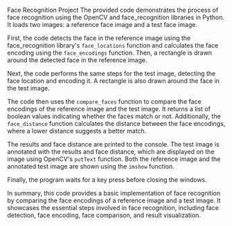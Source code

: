 Face Recognition Project
The provided code demonstrates the process of face recognition using the OpenCV and face_recognition libraries in Python. It loads two images: a reference face image and a test face image. 

First, the code detects the face in the reference image using the face_recognition library's `face_locations` function and calculates the face encoding using the `face_encodings` function. Then, a rectangle is drawn around the detected face in the reference image.

Next, the code performs the same steps for the test image, detecting the face location and encoding it. A rectangle is also drawn around the face in the test image.

The code then uses the `compare_faces` function to compare the face encodings of the reference image and the test image. It returns a list of boolean values indicating whether the faces match or not. Additionally, the `face_distance` function calculates the distance between the face encodings, where a lower distance suggests a better match.

The results and face distance are printed to the console. The test image is annotated with the results and face distance, which are displayed on the image using OpenCV's `putText` function. Both the reference image and the annotated test image are shown using the `imshow` function.

Finally, the program waits for a key press before closing the windows.

In summary, this code provides a basic implementation of face recognition by comparing the face encodings of a reference image and a test image. It showcases the essential steps involved in face recognition, including face detection, face encoding, face comparison, and result visualization.
